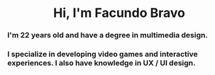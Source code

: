 <h1 align="center">Hi, I'm Facundo Bravo</h1>
<h3 align="left">I'm 22 years old and have a degree in multimedia design.</h3>
<h3 align="left">I specialize in developing video games and interactive experiences. I also have knowledge in UX / UI design. </h3>
